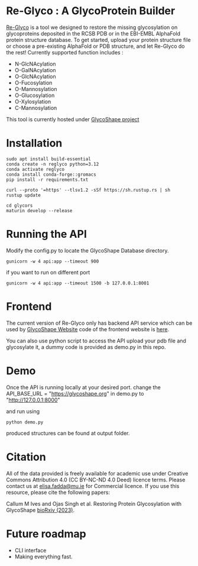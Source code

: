 # Re-Glyco : A GlycoProtein Builder

[Re-Glyco](https://glycoshape.org/reglyco) is a tool we designed to restore the missing glycosylation on glycoproteins deposited in the RCSB PDB or in the EBI-EMBL AlphaFold protein structure database. To get started, upload your protein structure file or choose a pre-existing AlphaFold or PDB structure, and let Re-Glyco do the rest!
Currently supported function includes :
- N-GlcNAcylation
- O-GalNAcylation
- O-GlcNAcylation
- O-Fucosylation
- O-Mannosylation
- O-Glucosylation
- O-Xylosylation
- C-Mannosylation

This tool is currently hosted under [GlycoShape project](https://glycoshape.org/)

# Installation

```
sudo apt install build-essential
conda create -n reglyco python=3.12
conda activate reglyco
conda install conda-forge::gromacs 
pip install -r requirements.txt

curl --proto '=https' --tlsv1.2 -sSf https://sh.rustup.rs | sh
rustup update

cd glycors
maturin develop --release

```
# Running the API 

Modify the config.py to locate the GlycoShape Database directory.

```
gunicorn -w 4 api:app --timeout 900
```

if you want to run on different port
```
gunicorn -w 4 api:app --timeout 1500 -b 127.0.0.1:8001 
```

# Frontend

The current version of Re-Glyco only has backend API service which can be used by [GlycoShape Website](https://glycoshape.org) code of the frontend website is [here](https://github.com/Ojas-Singh/GlycoShape).

You can also use python script to access the API upload your pdb file and glycosylate it, a dummy code is provided as demo.py in this repo.


# Demo
Once the API is running locally at your desired port.
change the API_BASE_URL = "https://glycoshape.org"  in demo.py to "http://127.0.0.1:8000"

and run using 
```
python demo.py
```

produced structures can be found at output folder.


# Citation

All of the data provided is freely available for academic use under Creative Commons Attribution 4.0 (CC BY-NC-ND 4.0 Deed) licence terms. Please contact us at elisa.fadda@mu.ie for Commercial licence. If you use this resource, please cite the following papers:

Callum M Ives and Ojas Singh et al. Restoring Protein Glycosylation with GlycoShape [bioRxiv (2023)](https://www.biorxiv.org/content/10.1101/2023.12.11.571101v1.full).

# Future roadmap
- CLI interface
- Making everything fast.




